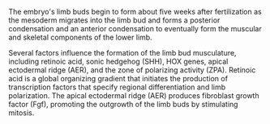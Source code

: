 The embryo's limb buds begin to form about five weeks after fertilization as the mesoderm migrates into the limb bud and forms a posterior condensation and an anterior condensation to eventually form the muscular and skeletal components of the lower limb.

Several factors influence the formation of the limb bud musculature, including retinoic acid, sonic hedgehog (SHH), HOX genes, apical ectodermal ridge (AER), and the zone of polarizing activity (ZPA). Retinoic acid is a global organizing gradient that initiates the production of transcription factors that specify regional differentiation and limb polarization. The apical ectodermal ridge (AER) produces fibroblast growth factor (Fgf), promoting the outgrowth of the limb buds by stimulating mitosis.